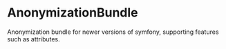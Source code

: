 # AnonymizationBundle
Anonymization bundle for newer versions of symfony, supporting features such as attributes.
